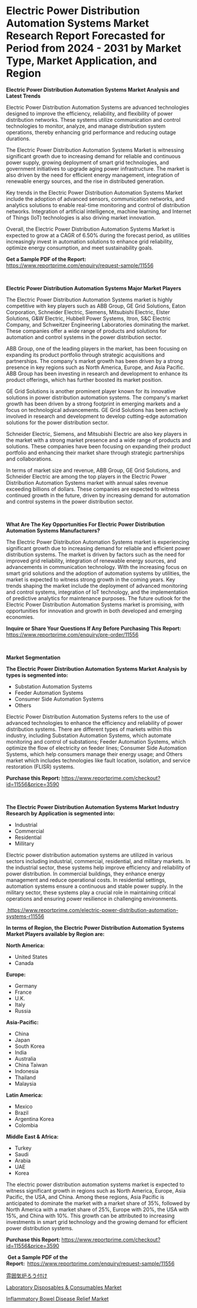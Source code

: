 <p><h1>Electric Power Distribution Automation Systems Market Research Report Forecasted for Period from 2024 -  2031 by Market Type, Market Application, and Region</h1></p><p><strong>Electric Power Distribution Automation Systems Market Analysis and Latest Trends</strong></p>
<p><p>Electric Power Distribution Automation Systems are advanced technologies designed to improve the efficiency, reliability, and flexibility of power distribution networks. These systems utilize communication and control technologies to monitor, analyze, and manage distribution system operations, thereby enhancing grid performance and reducing outage durations.</p><p>The Electric Power Distribution Automation Systems Market is witnessing significant growth due to increasing demand for reliable and continuous power supply, growing deployment of smart grid technologies, and government initiatives to upgrade aging power infrastructure. The market is also driven by the need for efficient energy management, integration of renewable energy sources, and the rise in distributed generation.</p><p>Key trends in the Electric Power Distribution Automation Systems Market include the adoption of advanced sensors, communication networks, and analytics solutions to enable real-time monitoring and control of distribution networks. Integration of artificial intelligence, machine learning, and Internet of Things (IoT) technologies is also driving market innovation.</p><p>Overall, the Electric Power Distribution Automation Systems Market is expected to grow at a CAGR of 6.50% during the forecast period, as utilities increasingly invest in automation solutions to enhance grid reliability, optimize energy consumption, and meet sustainability goals.</p></p>
<p><strong>Get a Sample PDF of the Report:&nbsp;</strong> <a href="https://www.reportprime.com/enquiry/request-sample/11556">https://www.reportprime.com/enquiry/request-sample/11556</a></p>
<p>&nbsp;</p>
<p><strong>Electric Power Distribution Automation Systems Major Market Players</strong></p>
<p><p>The Electric Power Distribution Automation Systems market is highly competitive with key players such as ABB Group, GE Grid Solutions, Eaton Corporation, Schneider Electric, Siemens, Mitsubishi Electric, Elster Solutions, G&W Electric, Hubbell Power Systems, Itron, S&C Electric Company, and Schweitzer Engineering Laboratories dominating the market. These companies offer a wide range of products and solutions for automation and control systems in the power distribution sector.</p><p>ABB Group, one of the leading players in the market, has been focusing on expanding its product portfolio through strategic acquisitions and partnerships. The company's market growth has been driven by a strong presence in key regions such as North America, Europe, and Asia Pacific. ABB Group has been investing in research and development to enhance its product offerings, which has further boosted its market position.</p><p>GE Grid Solutions is another prominent player known for its innovative solutions in power distribution automation systems. The company's market growth has been driven by a strong footprint in emerging markets and a focus on technological advancements. GE Grid Solutions has been actively involved in research and development to develop cutting-edge automation solutions for the power distribution sector.</p><p>Schneider Electric, Siemens, and Mitsubishi Electric are also key players in the market with a strong market presence and a wide range of products and solutions. These companies have been focusing on expanding their product portfolio and enhancing their market share through strategic partnerships and collaborations.</p><p>In terms of market size and revenue, ABB Group, GE Grid Solutions, and Schneider Electric are among the top players in the Electric Power Distribution Automation Systems market with annual sales revenue exceeding billions of dollars. These companies are expected to witness continued growth in the future, driven by increasing demand for automation and control systems in the power distribution sector.</p></p>
<p>&nbsp;</p>
<p><strong>What Are The Key Opportunities For Electric Power Distribution Automation Systems Manufacturers?</strong></p>
<p><p>The Electric Power Distribution Automation Systems market is experiencing significant growth due to increasing demand for reliable and efficient power distribution systems. The market is driven by factors such as the need for improved grid reliability, integration of renewable energy sources, and advancements in communication technology. With the increasing focus on smart grid solutions and the adoption of automation systems by utilities, the market is expected to witness strong growth in the coming years. Key trends shaping the market include the deployment of advanced monitoring and control systems, integration of IoT technology, and the implementation of predictive analytics for maintenance purposes. The future outlook for the Electric Power Distribution Automation Systems market is promising, with opportunities for innovation and growth in both developed and emerging economies.</p></p>
<p><strong>Inquire or Share Your Questions If Any Before Purchasing This Report:</strong> <a href="https://www.reportprime.com/enquiry/pre-order/11556">https://www.reportprime.com/enquiry/pre-order/11556</a></p>
<p>&nbsp;</p>
<p><strong>Market Segmentation</strong></p>
<p><strong>The Electric Power Distribution Automation Systems Market Analysis by types is segmented into:</strong></p>
<p><ul><li>Substation Automation Systems</li><li>Feeder Automation Systems</li><li>Consumer Side Automation Systems</li><li>Others</li></ul></p>
<p><p>Electric Power Distribution Automation Systems refers to the use of advanced technologies to enhance the efficiency and reliability of power distribution systems. There are different types of markets within this industry, including Substation Automation Systems, which automate monitoring and control of substations; Feeder Automation Systems, which optimize the flow of electricity on feeder lines; Consumer Side Automation Systems, which help consumers manage their energy usage; and Others market which includes technologies like fault location, isolation, and service restoration (FLISR) systems.</p></p>
<p><strong>Purchase this Report:&nbsp;</strong><a href="https://www.reportprime.com/checkout?id=11556&price=3590">https://www.reportprime.com/checkout?id=11556&price=3590</a></p>
<p>&nbsp;</p>
<p><strong>The Electric Power Distribution Automation Systems Market Industry Research by Application is segmented into:</strong></p>
<p><ul><li>Industrial</li><li>Commercial</li><li>Residential</li><li>Millitary</li></ul></p>
<p><p>Electric power distribution automation systems are utilized in various sectors including industrial, commercial, residential, and military markets. In the industrial sector, these systems help improve efficiency and reliability of power distribution. In commercial buildings, they enhance energy management and reduce operational costs. In residential settings, automation systems ensure a continuous and stable power supply. In the military sector, these systems play a crucial role in maintaining critical operations and ensuring power resilience in challenging environments.</p></p>
<p><a href="https://www.reportprime.com/electric-power-distribution-automation-systems-r11556">&nbsp;https://www.reportprime.com/electric-power-distribution-automation-systems-r11556</a></p>
<p><strong>In terms of Region, the Electric Power Distribution Automation Systems Market Players available by Region are:</strong></p>
<p>
    <p> <strong> North America: </strong>
        <ul>
            <li>United States</li>
            <li>Canada</li>
        </ul>
        </p> 
    <p> <strong> Europe: </strong>
        <ul>
            <li>Germany</li>
            <li>France</li>
            <li>U.K.</li>
            <li>Italy</li>
            <li>Russia</li>
        </ul>
        </p> 
    <p> <strong> Asia-Pacific: </strong>
        <ul>
            <li>China</li>
            <li>Japan</li>
            <li>South Korea</li>
            <li>India</li>
            <li>Australia</li>
            <li>China Taiwan</li>
            <li>Indonesia</li>
            <li>Thailand</li>
            <li>Malaysia</li>
        </ul>
        </p> 
    <p> <strong> Latin America: </strong>
        <ul>
            <li>Mexico</li>
            <li>Brazil</li>
            <li>Argentina Korea</li>
            <li>Colombia</li>
        </ul>
        </p> 
    <p> <strong> Middle East & Africa: </strong>
        <ul>
            <li>Turkey</li>
            <li>Saudi</li>
            <li>Arabia</li>
            <li>UAE</li>
            <li>Korea</li>
        </ul>
    </p>
    </p>
<p><p>The electric power distribution automation systems market is expected to witness significant growth in regions such as North America, Europe, Asia Pacific, the USA, and China. Among these regions, Asia Pacific is anticipated to dominate the market with a market share of 35%, followed by North America with a market share of 25%, Europe with 20%, the USA with 15%, and China with 10%. This growth can be attributed to increasing investments in smart grid technology and the growing demand for efficient power distribution systems.</p></p>
<p><strong>Purchase this Report: </strong><a href="https://www.reportprime.com/checkout?id=11556&price=3590">https://www.reportprime.com/checkout?id=11556&price=3590</a></p>
<p>&nbsp;<strong>Get a Sample PDF of the Report:&nbsp;&nbsp;</strong><a href="https://www.reportprime.com/enquiry/request-sample/11556">https://www.reportprime.com/enquiry/request-sample/11556</a></p>
<p><strong></strong></p>
<p><p><a href="https://github.com/SimeonBode1/Market-Research-Report-List-1/blob/main/325439683084.md">雰囲気炉ろう付け</a></p><p><a href="https://www.linkedin.com/pulse/laboratory-disposables-amp-consumables-market-insights-hthtc?trackingId=Uqt13%2F8TX50Mxli5tr%2BuIQ%3D%3D">Laboratory Disposables & Consumables Market</a></p><p><a href="https://www.linkedin.com/pulse/inflammatory-bowel-disease-relief-market-research-report-borvc?trackingId=qJXwT5MS5Liw23NESQZF%2FQ%3D%3D">Inflammatory Bowel Disease Relief Market</a></p></p>